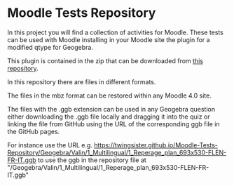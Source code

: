 # Moodle Tests Repository
In this project you will find a collection of activities for Moodle. 
These tests can be used with Moodle installing in your Moodle site the plugin for a modified qtype for Geogebra.

This plugin is contained in  the zip that can be downloaded from 
[this repository](https://github.com/TWINGSISTER/moodle-qtype_geogebra/archive/refs/heads/main.zip).

In this repository there are files in different formats.

The files in the mbz format can be restored within any Moodle 4.0 site.

The files with the .ggb extension can be used in any Geogebra question either downloading the .ggb file locally and 
dragging it into the quiz or linking the file from GitHub using the URL of the corresponding ggb file in the GitHub pages.

For instance use the URL  e.g. https://twingsister.github.io/Moodle-Tests-Repository/Geogebra/Valin/1_Multilingual/1_Reperage_plan_693x530-FLEN-FR-IT.ggb to use the ggb in the repository file at "/Geogebra/Valin/1_Multilingual/1_Reperage_plan_693x530-FLEN-FR-IT.ggb"  


 